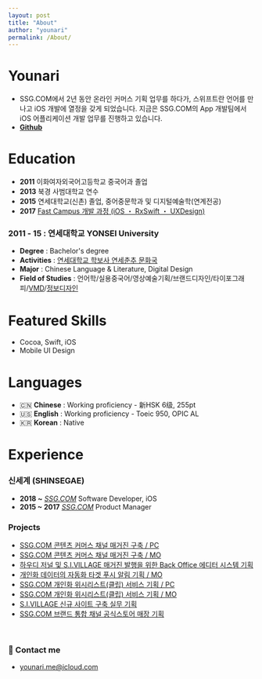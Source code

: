 ```yaml
---
layout: post
title: "About"
author: "younari"
permalink: /About/
---
```


# Younari
- SSG.COM에서 2년 동안 온라인 커머스 기획 업무를 하다가, 스위프트란 언어를 만나고 iOS 개발에 열정을 갖게 되었습니다. 지금은 SSG.COM의 App 개발팀에서 iOS 어플리케이션 개발 업무를 진행하고 있습니다. 
- **[Github](https://github.com/younari)**

# Education
- **2011** 이화여자외국어고등학교 중국어과 졸업
- **2013** 북경 사범대학교 연수
- **2015** 연세대학교(신촌) 졸업, 중어중문학과 및 디지털예술학(연계전공)
- **2017** [Fast Campus 개발 과정 (iOS ・ RxSwift ・ UXDesign)](https://younari.github.io/Edu/)

### 2011 - 15 : 연세대학교 YONSEI University
- **Degree** : Bachelor's degree
- **Activities** : [연세대학교 학보사 연세춘추 문화국](http://chunchu.yonsei.ac.kr)
- **Major** : Chinese Language & Literature, Digital Design
- **Field of Studies** : 언어학/실용중국어/영상예술기획/브랜드디자인/타이포그래피/[VMD](https://www.behance.net/gallery/49975731/-VMD)/[정보디자인](https://www.behance.net/gallery/49975089/MoMA-Infographic)

# Featured Skills
- Cocoa, Swift, iOS
- Mobile UI Design 

# Languages
- 🇨🇳 **Chinese** : Working proficiency - 新HSK 6级, 255pt
- 🇺🇸 **English** : Working proficiency - Toeic 950, OPIC AL
- 🇰🇷 **Korean** : Native 


# Experience

### 신세계 (SHINSEGAE) 
-  **2018 ~** *[SSG.COM](https://itunes.apple.com/kr/app/ssg-com-%EB%B0%B1%ED%99%94%EC%A0%90%EC%97%90%EC%84%9C-%EC%9D%B4%EB%A7%88%ED%8A%B8%EA%B9%8C%EC%A7%80-%EC%93%B1-%ED%95%9C%EB%B2%88%EC%97%90/id786135420?mt=8)* Software Developer, iOS
-  **2015 ~ 2017** *[SSG.COM](https://itunes.apple.com/kr/app/ssg-com-%EB%B0%B1%ED%99%94%EC%A0%90%EC%97%90%EC%84%9C-%EC%9D%B4%EB%A7%88%ED%8A%B8%EA%B9%8C%EC%A7%80-%EC%93%B1-%ED%95%9C%EB%B2%88%EC%97%90/id786135420?mt=8)* Product Manager



### Projects
- [SSG.COM 콘텐츠 커머스 채널 매거진 구축 / PC](http://www.ssg.com/contents/lifeMagazineMain.ssg?gnb=magazine)
- [SSG.COM 콘텐츠 커머스 채널 매거진 구축 / MO](http://m.ssg.com/contents/lifeMagazineMain.ssg)
- [하우디 저널 및 S.I.VILLAGE 매거진 발행을 위한 Back Office 에디터 시스템 기획](http://howdy.ssg.com/contents/journalMain.ssg)
- [개인화 데이터의 자동화 타겟 푸시 알림 기획 / MO](http://m.ssg.com/personalized/foryou/foryouMain.ssg)
- [SSG.COM 개인화 위시리스트(클립) 서비스 기획 / PC](http://www.ssg.com/myssg/myClip/main.ssg)
- [SSG.COM 개인화 위시리스트(클립) 서비스 기획 / MO](http://m.ssg.com/service/clipsale.ssg)
- [S.I.VILLAGE 신규 사이트 구축 실무 기획](http://sivillage.ssg.com/)
- [SSG.COM 브랜드 통합 채널 공식스토어 매장 기획](http://www.ssg.com/special/index.ssg)

<br>

### 💌 Contact me

- [younari.me@icloud.com](mailto:younari.me@icloud.com)
